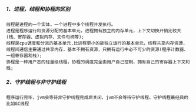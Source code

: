 
##### 1、进程，线程和协程的区别
    线程是进程的一个实体，一个进程中多个线程并发执行。
    进程是程序运行和资源分配的基本单元，进程拥有独立的内存单元，上下文切换开销比较大(栈、寄存器、虚拟内存、文件句柄等);
    线程是cpu调度和分派的基本单元,比进程更小的能独立运行的基本单元，线程共享内存资源，线程间通信主要通过共享内存，基本不拥有资源，只拥有运行中必不可少的资源(程序计数器、一组寄存器和栈);
    协程是一种用户态的轻量级线程，协程的调度完全由用户自己控制，拥有自己的寄存器上下文和栈;
##### 2、守护线程与非守护线程
    程序运行完毕，jvm会等待非守护线程完成后关闭，jvm不会等待守护线程。守护线程最经典的比如GC线程
